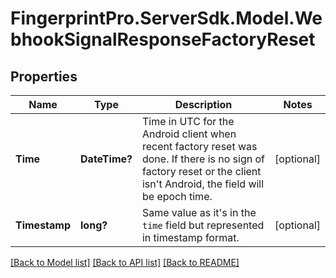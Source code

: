 # FingerprintPro.ServerSdk.Model.WebhookSignalResponseFactoryReset
## Properties

Name | Type | Description | Notes
------------ | ------------- | ------------- | -------------
**Time** | **DateTime?** | Time in UTC for the Android client when recent factory reset was done.  If there is no sign of factory reset or the client isn't Android, the field will be epoch time.  | [optional] 
**Timestamp** | **long?** | Same value as it's in the `time` field but represented in timestamp format. | [optional] 

[[Back to Model list]](../README.md#documentation-for-models) [[Back to API list]](../README.md#documentation-for-api-endpoints) [[Back to README]](../README.md)

